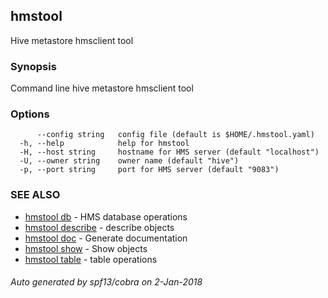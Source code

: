 ## hmstool

Hive metastore hmsclient tool

### Synopsis

Command line hive metastore hmsclient tool

### Options

```
      --config string   config file (default is $HOME/.hmstool.yaml)
  -h, --help            help for hmstool
  -H, --host string     hostname for HMS server (default "localhost")
  -U, --owner string    owner name (default "hive")
  -p, --port string     port for HMS server (default "9083")
```

### SEE ALSO

* [hmstool db](hmstool_db.md)	 - HMS database operations
* [hmstool describe](hmstool_describe.md)	 - describe objects
* [hmstool doc](hmstool_doc.md)	 - Generate documentation
* [hmstool show](hmstool_show.md)	 - Show objects
* [hmstool table](hmstool_table.md)	 - table operations

###### Auto generated by spf13/cobra on 2-Jan-2018

